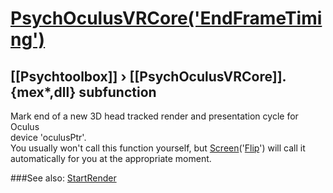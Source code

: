 # [PsychOculusVRCore('EndFrameTiming')](PsychOculusVRCore-EndFrameTiming) 
## [[Psychtoolbox]] &#8250; [[PsychOculusVRCore]].{mex*,dll} subfunction


Mark end of a new 3D head tracked render and presentation cycle for Oculus  
device 'oculusPtr'.  
You usually won't call this function yourself, but [Screen](Screen)('[Flip](Flip)') will call it  
automatically for you at the appropriate moment.  
  


###See also:
[StartRender](PsychOculusVRCore-StartRender)

